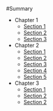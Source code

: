 #Summary

* Chapter 1
  * [Section 1](chapter1/section1.md)
  * [Section 2](chapter1/section2.md)
  * [Section 3](chapter1/section3.md)
* Chapter 2
  * [Section 1](chapter2/section1.md)
  * [Section 2](chapter2/section2.md)
  * [Section 3](chapter2/section3.md)
  * [Section 4](chapter2/section4.md)
  * [Section 5](chapter2/section5.md)
* Chapter 3
  * [Section 1](chapter3/section1.md)
  * [Section 2](chapter3/section2.md)
  * [Section 2](chapter3/section3.md)
